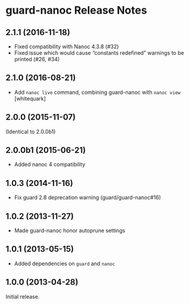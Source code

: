 # guard-nanoc Release Notes

## 2.1.1 (2016-11-18)

* Fixed compatibility with Nanoc 4.3.8 (#32)
* Fixed issue which would cause “constants redefined” warnings to be printed (#26, #34)

## 2.1.0 (2016-08-21)

* Add `nanoc live` command, combining guard-nanoc with `nanoc view` [whitequark]

## 2.0.0 (2015-11-07)

(Identical to 2.0.0b1)

## 2.0.0b1 (2015-06-21)

* Added nanoc 4 compatibility

## 1.0.3 (2014-11-16)

* Fix guard 2.8 deprecation warning (guard/guard-nanoc#16)

## 1.0.2 (2013-11-27)

* Made guard-nanoc honor autoprune settings

## 1.0.1 (2013-05-15)

* Added dependencies on `guard` and `nanoc`

## 1.0.0 (2013-04-28)

Initial release.
